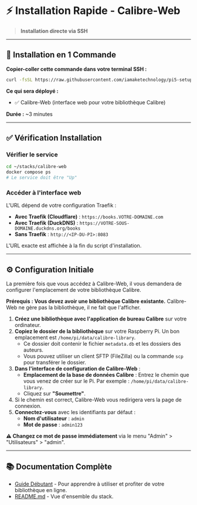 # ⚡ Installation Rapide - Calibre-Web

> **Installation directe via SSH**

---

## 🚀 Installation en 1 Commande

**Copier-coller cette commande dans votre terminal SSH :**

```bash
curl -fsSL https://raw.githubusercontent.com/iamaketechnology/pi5-setup/main/06-media/calibre-web/scripts/01-calibre-deploy.sh | sudo bash
```

**Ce qui sera déployé :**
- ✅ Calibre-Web (interface web pour votre bibliothèque Calibre)

**Durée :** ~3 minutes

---

## ✅ Vérification Installation

### Vérifier le service
```bash
cd ~/stacks/calibre-web
docker compose ps
# Le service doit être "Up"
```

### Accéder à l'interface web
L'URL dépend de votre configuration Traefik :
- **Avec Traefik (Cloudflare)** : `https://books.VOTRE-DOMAINE.com`
- **Avec Traefik (DuckDNS)** : `https://VOTRE-SOUS-DOMAINE.duckdns.org/books`
- **Sans Traefik** : `http://<IP-DU-PI>:8083`

L'URL exacte est affichée à la fin du script d'installation.

---

## ⚙️ Configuration Initiale

La première fois que vous accédez à Calibre-Web, il vous demandera de configurer l'emplacement de votre bibliothèque Calibre.

**Prérequis : Vous devez avoir une bibliothèque Calibre existante.** Calibre-Web ne gère pas la bibliothèque, il ne fait que l'afficher.

1.  **Créez une bibliothèque avec l'application de bureau Calibre** sur votre ordinateur.
2.  **Copiez le dossier de la bibliothèque** sur votre Raspberry Pi. Un bon emplacement est `/home/pi/data/calibre-library`.
    -   Ce dossier doit contenir le fichier `metadata.db` et les dossiers des auteurs.
    -   Vous pouvez utiliser un client SFTP (FileZilla) ou la commande `scp` pour transférer le dossier.
3.  **Dans l'interface de configuration de Calibre-Web** :
    -   **Emplacement de la base de données Calibre** : Entrez le chemin que vous venez de créer sur le Pi. Par exemple : `/home/pi/data/calibre-library`.
    -   Cliquez sur **"Soumettre"**.
4.  Si le chemin est correct, Calibre-Web vous redirigera vers la page de connexion.
5.  **Connectez-vous** avec les identifiants par défaut :
    -   **Nom d'utilisateur** : `admin`
    -   **Mot de passe** : `admin123`

**⚠️ Changez ce mot de passe immédiatement** via le menu "Admin" > "Utilisateurs" > "admin".

---

## 📚 Documentation Complète

- [Guide Débutant](calibre-web-guide.md) - Pour apprendre à utiliser et profiter de votre bibliothèque en ligne.
- [README.md](README.md) - Vue d'ensemble du stack.
